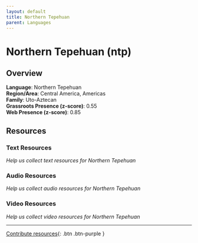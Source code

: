 ```yaml
---
layout: default
title: Northern Tepehuan
parent: Languages
---
```


# Northern Tepehuan (ntp)

## Overview

**Language**: Northern Tepehuan  
**Region/Area**: Central America, Americas  
**Family**: Uto-Aztecan  
**Grassroots Presence (z-score)**: 0.55  
**Web Presence (z-score)**: 0.85  

## Resources

### Text Resources
*Help us collect text resources for Northern Tepehuan*

### Audio Resources
*Help us collect audio resources for Northern Tepehuan*

### Video Resources
*Help us collect video resources for Northern Tepehuan*

---

[Contribute resources](https://forms.office.com/e/1SfLJx3u1r){: .btn .btn-purple }
